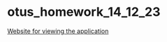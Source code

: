 # otus_homework_14_12_23

[Website for viewing the application]( https://magma4810.github.io/otus_homework_14_12_23/)